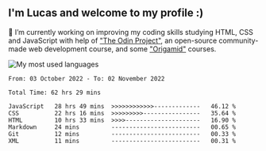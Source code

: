 ## I'm Lucas and welcome to my profile :)

🔭 I’m currently working on improving my coding skills studying HTML, CSS and JavaScript with help of ["The Odin Project"](https://www.theodinproject.com), an open-source community-made web development course, and some ["Origamid"](https://www.origamid.com/) courses.
<br>
<p align="left"> <img src="https://github-readme-stats.vercel.app/api/top-langs/?username=lazingbird&theme=dark" alt="My most used languages"/>
  
<!--START_SECTION:waka-->

```text
From: 03 October 2022 - To: 02 November 2022

Total Time: 62 hrs 29 mins

JavaScript   28 hrs 49 mins  >>>>>>>>>>>>-------------   46.12 %
CSS          22 hrs 16 mins  >>>>>>>>>----------------   35.64 %
HTML         10 hrs 33 mins  >>>>---------------------   16.90 %
Markdown     24 mins         -------------------------   00.65 %
Git          12 mins         -------------------------   00.33 %
XML          11 mins         -------------------------   00.31 %
```

<!--END_SECTION:waka-->

<!-- ![Lucas GitHub stats](https://github-readme-stats.vercel.app/api?username=lazingbird&show_icons=true&theme=dark)-->

<!--
**lazingbird/lazingbird** is a ✨ _special_ ✨ repository because its `README.md` (this file) appears on your GitHub profile.

Here are some ideas to get you started:

- 🔭 I’m currently working on ...
- 🌱 I’m currently learning ...
- 👯 I’m looking to collaborate on ...
- 🤔 I’m looking for help with ...
- 💬 Ask me about ...
- 📫 How to reach me: ...
- 😄 Pronouns: ...
- ⚡ Fun fact: ...
-->
